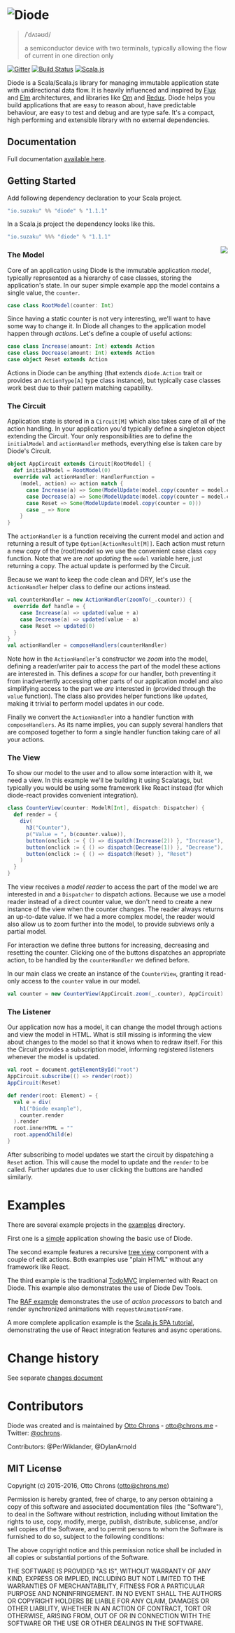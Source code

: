 # ![Diode](./doc/images/diode-logo-big.png)

> /ˈdʌɪəʊd/
>
> a semiconductor device with two terminals, typically allowing the flow of current in one direction only

[![Gitter](https://badges.gitter.im/Join%20Chat.svg)](https://gitter.im/suzaku-io/diode)
[![Build Status](https://travis-ci.org/suzaku-io/diode.svg?branch=master)](https://travis-ci.org/suzaku-io/diode)
[![Scala.js](https://www.scala-js.org/assets/badges/scalajs-0.6.14.svg)](https://www.scala-js.org)

Diode is a Scala/Scala.js library for managing immutable application state with unidirectional data flow. It is heavily
influenced and inspired by [Flux](https://facebook.github.io/flux/) and
[Elm](https://github.com/evancz/elm-architecture-tutorial/) architectures, and libraries like
[Om](https://github.com/omcljs/om) and [Redux](https://github.com/rackt/redux). Diode helps you build applications that
are easy to reason about, have predictable behaviour, are easy to test and debug and are type safe. It's a compact, high
performing and extensible library with no external dependencies.

## Documentation

Full documentation [available here](https://diode.suzaku.io).

## Getting Started

Add following dependency declaration to your Scala project.

```scala
"io.suzaku" %% "diode" % "1.1.1"
```

In a Scala.js project the dependency looks like this.

```scala
"io.suzaku" %%% "diode" % "1.1.1"
```

<img align="right" src="doc/images/architecture.png">

### The Model

Core of an application using Diode is the immutable application _model_, typically represented as a hierarchy of case
classes, storing the application's state. In our super simple example app the model contains a single value, the
`counter`.

```scala
case class RootModel(counter: Int)
```

Since having a static counter is not very interesting, we'll want to have some way to change it. In Diode all changes to
the application model happen through _actions_. Let's define a couple of useful actions:

```scala
case class Increase(amount: Int) extends Action
case class Decrease(amount: Int) extends Action
case object Reset extends Action
```

Actions in Diode can be anything (that extends `diode.Action` trait or provides an `ActionType[A]` type class instance), but typically
case classes work best due to their pattern matching capability.

### The Circuit

Application state is stored in a `Circuit[M]` which also takes care of all of the action handling. In your application
you'd typically define a singleton object extending the Circuit. Your only responsibilities are to define the
`initialModel` and `actionHandler` methods, everything else is taken care by Diode's Circuit.

```scala
object AppCircuit extends Circuit[RootModel] {
  def initialModel = RootModel(0)
  override val actionHandler: HandlerFunction =
    (model, action) => action match {
      case Increase(a) => Some(ModelUpdate(model.copy(counter = model.counter + a)))
      case Decrease(a) => Some(ModelUpdate(model.copy(counter = model.counter - a)))
      case Reset => Some(ModelUpdate(model.copy(counter = 0)))
      case _ => None
    }
}
```

The `actionHandler` is a function receiving the current model and action and returning a result of type
`Option[ActionResult[M]]`. Each action must return a new copy of the (root)model so we use the convenient case
class `copy` function. Note that we are _not updating_ the `model` variable here, just returning a copy. The actual
update is performed by the Circuit.

Because we want to keep the code clean and DRY, let's use the `ActionHandler` helper class to define our actions
instead.

```scala
val counterHandler = new ActionHandler(zoomTo(_.counter)) {
  override def handle = {
    case Increase(a) => updated(value + a)
    case Decrease(a) => updated(value - a)
    case Reset => updated(0)
  }
}
val actionHandler = composeHandlers(counterHandler)
```

Note how in the `ActionHandler`'s constructor we _zoom_ into the model, defining a reader/writer pair to access the
part of the model these actions are interested in. This defines a _scope_ for our handler, both preventing it from
inadvertently accessing other parts of our application model and also simplifying access to the part we _are_ interested
in (provided through the `value` function). The class also provides helper functions like `updated`, making it trivial
to perform model updates in our code.

Finally we convert the `ActionHandler` into a handler function with `composeHandlers`. As its name implies, you can
supply several handlers that are composed together to form a single handler function taking care of all your actions.

### The View

To show our model to the user and to allow some interaction with it, we need a view. In this example we'll be building
it using Scalatags, but typically you would be using some framework like React instead (for which diode-react provides
convenient integration).

```scala
class CounterView(counter: ModelR[Int], dispatch: Dispatcher) {
  def render = {
    div(
      h3("Counter"),
      p("Value = ", b(counter.value)),
      button(onclick := { () => dispatch(Increase(2)) }, "Increase"),
      button(onclick := { () => dispatch(Decrease(1)) }, "Decrease"),
      button(onclick := { () => dispatch(Reset) }, "Reset")
    )
  }
}
```

The view receives a _model reader_ to access the part of the model we are interested in and a `Dispatcher` to dispatch
actions. Because we use a model reader instead of a direct counter value, we don't need to create a new instance of the
view when the counter changes. The reader always returns an up-to-date value. If we had a more complex model, the reader
would also allow us to zoom further into the model, to provide subviews only a partial model.

For interaction we define three buttons for increasing, decreasing and resetting the counter. Clicking one of the
buttons dispatches an appropriate action, to be handled by the `counterHandler` we defined before.

In our main class we create an instance of the `CounterView`, granting it read-only access to the `counter` value in our
model.

```scala
val counter = new CounterView(AppCircuit.zoom(_.counter), AppCircuit)
```

### The Listener

Our application now has a model, it can change the model through actions and view the model in HTML. What is still
missing is informing the view about changes to the model so that it knows when to redraw itself. For this the Circuit
provides a subscription model, informing registered listeners whenever the model is updated.

```scala
val root = document.getElementById("root")
AppCircuit.subscribe(() => render(root))
AppCircuit(Reset)

def render(root: Element) = {
  val e = div(
    h1("Diode example"),
    counter.render
  ).render
  root.innerHTML = ""
  root.appendChild(e)
}
```

After subscribing to model updates we start the circuit by dispatching a `Reset` action. This will cause the model to
update and the `render` to be called. Further updates due to user clicking the buttons are handled similarly.

# Examples

There are several example projects in the [examples](examples) directory.

First one is a [simple](examples/simple) application showing the basic use of Diode.

The second example features a recursive [tree view](examples/treeview) component with a couple of edit actions. Both
examples use "plain HTML" without any framework like React.

The third example is the traditional [TodoMVC](examples/todomvc) implemented with React on Diode. This example also
demonstrates the use of Diode Dev Tools.

The [RAF example](examples/raf) demonstrates the use of _action processors_ to batch and render synchronized animations
with `requestAnimationFrame`.

A more complete application example is the [Scala.js SPA tutorial](https://github.com/ochrons/scalajs-spa-tutorial),
demonstrating the use of React integration features and async operations.

# Change history

See separate [changes document](CHANGES.md)

# Contributors

Diode was created and is maintained by [Otto Chrons](https://github.com/ochrons) - otto@chrons.me - Twitter:
[@ochrons](https://twitter.com/ochrons).

Contributors: @PerWiklander, @DylanArnold

## MIT License

Copyright (c) 2015-2016, Otto Chrons (otto@chrons.me)

Permission is hereby granted, free of charge, to any person obtaining a copy of this software and associated
documentation files (the "Software"), to deal in the Software without restriction, including without limitation the
rights to use, copy, modify, merge, publish, distribute, sublicense, and/or sell copies of the Software, and to permit
persons to whom the Software is furnished to do so, subject to the following conditions:

The above copyright notice and this permission notice shall be included in all copies or substantial portions of the
Software.

THE SOFTWARE IS PROVIDED "AS IS", WITHOUT WARRANTY OF ANY KIND, EXPRESS OR IMPLIED, INCLUDING BUT NOT LIMITED TO THE
WARRANTIES OF MERCHANTABILITY, FITNESS FOR A PARTICULAR PURPOSE AND NONINFRINGEMENT. IN NO EVENT SHALL THE AUTHORS OR
COPYRIGHT HOLDERS BE LIABLE FOR ANY CLAIM, DAMAGES OR OTHER LIABILITY, WHETHER IN AN ACTION OF CONTRACT, TORT OR
OTHERWISE, ARISING FROM, OUT OF OR IN CONNECTION WITH THE SOFTWARE OR THE USE OR OTHER DEALINGS IN THE SOFTWARE.
